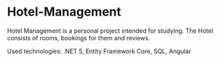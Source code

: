 # Hotel-Management

Hotel Management is a personal project intended for studying. 
The Hotel consists of rooms, bookings for them and reviews. 

Used technologies: .NET 5, Entity Framework Core, SQL, Angular
